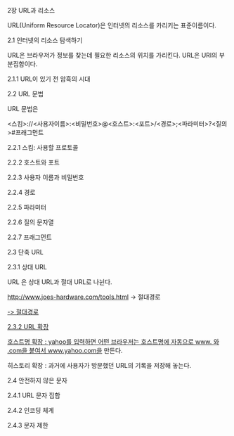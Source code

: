 2장 URL과 리소스

URL(Uniform Resource Locator)은 인터넷의 리소스를 카리키는 표준이름이다. 

 

2.1 인터넷의 리소스 탐색하기

URL은 브라우저가 정보를 찾는데 필요한 리소스의 위치를 가리킨다. URL은 URI의 부분집합이다.

 

2.1.1 URL이 있기 전 암흑의 시대

 

2.2 URL 문법

URL 문법은

<스킴>://<사용자이름>:<비밀번호>@<호스트>:<포트>/<경로>;<파라미터>?<질의>#프래그먼트

 

2.2.1 스킴: 사용할 프로토콜

2.2.2 호스트와 포트

2.2.3 사용자 이름과 비밀번호

2.2.4 경로

2.2.5 파라미터

2.2.6 질의 문자열

2.2.7 프래그먼트

 

2.3 단축 URL

2.3.1 상대 URL

URL 은 상대 URL과 절대 URL로 나뉜다.

http://www.joes-hardware.com/tools.html -> 절대경로

<a href ="./hammers.html"> -> 절대경로

 

2.3.2 URL 확장

호스트명 확장 : yahoo를 입력하면 어떤 브라우저는 호스트명에 자동으로 www. 와 .com을 붙여서 www.yahoo.com을 만든다. 

히스토리 확장 : 과거에 사용자가 방문했던 URL의 기록을 저장해 놓는다.

 

2.4 안전하지 않은 문자

2.4.1 URL 문자 집합

2.4.2 인코딩 체계

2.4.3 문자 제한